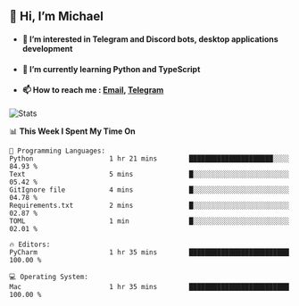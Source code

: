 ## 👋 Hi, I’m Michael
- #### 👀 I’m interested in Telegram and Discord bots, desktop applications development
- #### 🌱 I’m currently learning Python and TypeScript
- #### 📫 How to reach me : [Email](mailto:misha@kurapov.ru), [Telegram](https://t.me/mkurapov)

![Stats](https://github-readme-stats.vercel.app/api?username=krpff&show_icons=true&theme=github_dark&hide_border=true&hide=issues&count_private=true&layout=compact)


<!--START_SECTION:waka-->
📊 **This Week I Spent My Time On** 

```text
💬 Programming Languages: 
Python                   1 hr 21 mins        █████████████████████░░░░   84.93 % 
Text                     5 mins              █░░░░░░░░░░░░░░░░░░░░░░░░   05.42 % 
GitIgnore file           4 mins              █░░░░░░░░░░░░░░░░░░░░░░░░   04.78 % 
Requirements.txt         2 mins              █░░░░░░░░░░░░░░░░░░░░░░░░   02.87 % 
TOML                     1 min               █░░░░░░░░░░░░░░░░░░░░░░░░   02.01 % 

🔥 Editors: 
PyCharm                  1 hr 35 mins        █████████████████████████   100.00 % 

💻 Operating System: 
Mac                      1 hr 35 mins        █████████████████████████   100.00 % 
```


<!--END_SECTION:waka-->
